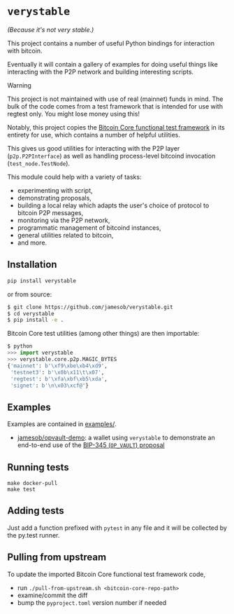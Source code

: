 # `verystable`

*(Because it's not very stable.)*

This project contains a number of useful Python bindings for interaction with bitcoin.

Eventually it will contain a gallery of examples for doing useful things like
interacting with the P2P network and building interesting scripts.

> [!WARNING] 
> This project is not maintained with use of real (mainnet) funds in mind.
> The bulk of the code comes from a test framework that is intended for use with regtest
> only. You might lose money using this!

Notably, this project copies the [Bitcoin Core functional test
framework](https://github.com/bitcoin/bitcoin/tree/master/test/functional) in its
entirety for use, which contains a number of helpful utilities.

This gives us good utilities for interacting with the P2P layer
(`p2p.P2PInterface`) as well as handling process-level bitcoind invocation
(`test_node.TestNode`).

This module could help with a variety of tasks:

  - experimenting with script,
  - demonstrating proposals,
  - building a local relay which adapts the user's choice of
    protocol to bitcoin P2P messages,
  - monitoring via the P2P network,
  - programmatic management of bitcoind instances,
  - general utilities related to bitcoin,
  - and more.

## Installation

```sh
pip install verystable
```

or from source:

```sh
$ git clone https://github.com/jamesob/verystable.git
$ cd verystable
$ pip install -e .
```

Bitcoin Core test utilities (among other things) are then importable:
```python
$ python
>>> import verystable
>>> verystable.core.p2p.MAGIC_BYTES
{'mainnet': b'\xf9\xbe\xb4\xd9',
 'testnet3': b'\x0b\x11\t\x07',
 'regtest': b'\xfa\xbf\xb5\xda',
 'signet': b'\n\x03\xcf@'}
```

## Examples

Examples are contained in [examples/](examples/).

- [jamesob/opvault-demo](https://github.com/jamesob/opvault-demo): a wallet using
  `verystable` to demonstrate an end-to-end use of the [BIP-345 (`OP_VAULT`)
  proposal](https://github.com/jamesob/bips/blob/jamesob-23-02-opvault/bip-0345.mediawiki)


## Running tests

```
make docker-pull
make test
```

## Adding tests

Just add a function prefixed with `pytest` in any file and it will be collected by the
py.test runner.


## Pulling from upstream

To update the imported Bitcoin Core functional test framework code, 
- run `./pull-from-upstream.sh <bitcoin-core-repo-path>`
- examine/commit the diff
- bump the `pyproject.toml` version number if needed
